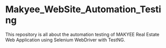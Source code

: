 # Makyee_WebSite_Automation_Testing
This repository is all about the automation testing of MAKYEE Real Estate Web Application using Selenium WebDriver with TestNG.
